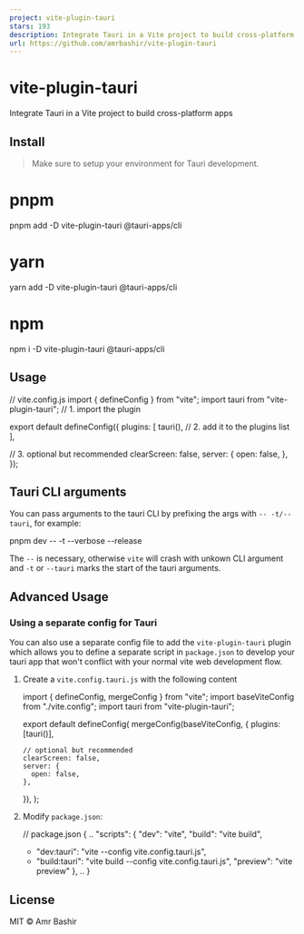 ```yaml
---
project: vite-plugin-tauri
stars: 193
description: Integrate Tauri in a Vite project to build cross-platform apps.
url: https://github.com/amrbashir/vite-plugin-tauri
---
```


vite-plugin-tauri
=================

Integrate Tauri in a Vite project to build cross-platform apps

Install
-------

> Make sure to setup your environment for Tauri development.

# pnpm
pnpm add -D vite-plugin-tauri @tauri-apps/cli
# yarn
yarn add -D vite-plugin-tauri @tauri-apps/cli
# npm
npm i -D vite-plugin-tauri @tauri-apps/cli

Usage
-----

// vite.config.js
import { defineConfig } from "vite";
import tauri from "vite-plugin-tauri"; // 1. import the plugin

export default defineConfig({
  plugins: \[
    tauri(), // 2. add it to the plugins list
  \],

  // 3. optional but recommended
  clearScreen: false,
  server: {
    open: false,
  },
});

Tauri CLI arguments
-------------------

You can pass arguments to the tauri CLI by prefixing the args with `-- -t/--tauri`, for example:

pnpm dev -- -t --verbose --release

The `--` is necessary, otherwise `vite` will crash with unkown CLI argument and `-t` or `--tauri` marks the start of the tauri arguments.

Advanced Usage
--------------

### Using a separate config for Tauri

You can also use a separate config file to add the `vite-plugin-tauri` plugin which allows you to define a separate script in `package.json` to develop your tauri app that won't conflict with your normal vite web development flow.

1.  Create a `vite.config.tauri.js` with the following content
    
    import { defineConfig, mergeConfig } from "vite";
    import baseViteConfig from "./vite.config";
    import tauri from "vite-plugin-tauri";
    
    export default defineConfig(
      mergeConfig(baseViteConfig, {
        plugins: \[tauri()\],
    
        // optional but recommended
        clearScreen: false,
        server: {
          open: false,
        },
      }),
    );
    
2.  Modify `package.json`:
    
    // package.json
    {
      ..
      "scripts": {
        "dev": "vite",
        "build": "vite build",
    +   "dev:tauri": "vite --config vite.config.tauri.js",
    +   "build:tauri": "vite build --config vite.config.tauri.js",
        "preview": "vite preview"
      },
      ..
    }
    

License
-------

MIT © Amr Bashir
